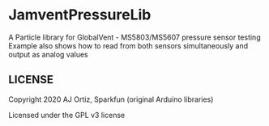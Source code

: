 # JamventPressureLib

A Particle library for GlobalVent - MS5803/MS5607 pressure sensor testing
Example also shows how to read from both sensors simultaneously and output as analog values

## LICENSE
Copyright 2020 AJ Ortiz, Sparkfun (original Arduino libraries)

Licensed under the GPL v3 license
